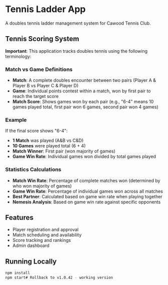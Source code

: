 # Tennis Ladder App

A doubles tennis ladder management system for Cawood Tennis Club.

## Tennis Scoring System

**Important**: This application tracks doubles tennis using the following terminology:

### Match vs Game Definitions
- **Match**: A complete doubles encounter between two pairs (Player A & Player B vs Player C & Player D)
- **Game**: Individual points contest within a match, won by first pair to reach the target score
- **Match Score**: Shows games won by each pair (e.g., "6-4" means 10 games played total, first pair won 6 games, second pair won 4 games)

### Example
If the final score shows "6-4":
- **1 Match** was played (A&B vs C&D)
- **10 Games** were played total (6 + 4)  
- **Match Winner**: First pair (won majority of games)
- **Game Win Rate**: Individual games won divided by total games played

### Statistics Calculations
- **Match Win Rate**: Percentage of complete matches won (determined by who won majority of games)
- **Game Win Rate**: Percentage of individual games won across all matches
- **Best Partner**: Calculated based on game win rate when playing together
- **Nemesis Analysis**: Based on game win rate against specific opponents

## Features
- Player registration and approval
- Match scheduling and availability
- Score tracking and rankings
- Admin dashboard

## Running Locally
```bash
npm install
npm start# Rollback to v1.0.42 - working version
